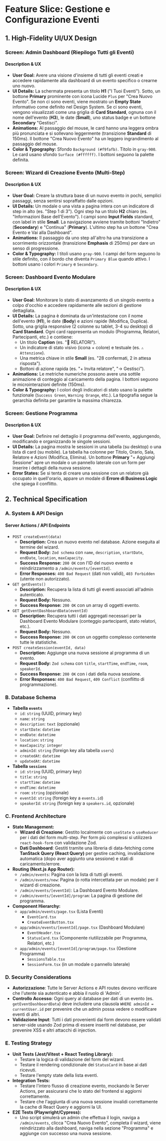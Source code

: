 # Feature Slice: Gestione e Configurazione Eventi

## 1. High-Fidelity UI/UX Design

### Screen: Admin Dashboard (Riepilogo Tutti gli Eventi)
#### **Description & UX**
*   **User Goal:** Avere una visione d'insieme di tutti gli eventi creati e accedere rapidamente alla dashboard di un evento specifico o crearne uno nuovo.
*   **UI Details:** La schermata presenta un titolo **H1** ("I Tuoi Eventi"). Sotto, un bottone **Primary** prominente con icona Lucide `Plus` per "Crea Nuovo Evento". Se non ci sono eventi, viene mostrato un **Empty State** informativo come definito nel Design System. Se ci sono eventi, vengono visualizzati come una griglia di **Card Standard**, ognuna con il nome dell'evento (**H3**), le date (**Small**), uno status badge e un bottone **Secondary** "Gestisci".
*   **Animations:** Al passaggio del mouse, le card hanno una leggera ombra più pronunciata e si sollevano leggermente (transizione **Standard** di 150ms). Il bottone "Crea Nuovo Evento" ha un leggero ingrandimento al passaggio del mouse.
*   **Color & Typography:** Sfondo `Background (#f9fafb)`. Titolo in `gray-900`. Le card usano sfondo `Surface (#ffffff)`. I bottoni seguono la palette definita.

### Screen: Wizard di Creazione Evento (Multi-Step)
#### **Description & UX**
*   **User Goal:** Creare la struttura base di un nuovo evento in pochi, semplici passaggi, senza sentirsi sopraffatto dalle opzioni.
*   **UI Details:** Un modale o una vista a pagina intera con un indicatore di step in alto (es. "Step 1 di 3"). Ogni step ha un titolo **H2** chiaro (es. "Informazioni Base dell'Evento"). I campi sono **Input Fields** standard, con label in stile **Small**. La navigazione avviene tramite bottoni "Indietro" (**Secondary**) e "Continua" (**Primary**). L'ultimo step ha un bottone "Crea Evento e Vai alla Dashboard".
*   **Animations:** Il passaggio da uno step all'altro ha una transizione a scorrimento orizzontale (transizione **Emphasis** di 250ms) per dare un senso di progressione.
*   **Color & Typography:** I titoli usano `gray-900`. I campi del form seguono lo stile definito, con il bordo che diventa `Primary Blue` quando attivo. I bottoni usano i colori `Primary` e `Secondary`.

### Screen: Dashboard Evento Modulare
#### **Description & UX**
*   **User Goal:** Monitorare lo stato di avanzamento di un singolo evento a colpo d'occhio e accedere rapidamente alle sezioni di gestione dettagliata.
*   **UI Details:** La pagina è dominata da un'intestazione con il nome dell'evento (**H1**), le date (**Body**) e azioni rapide (Modifica, Duplica). Sotto, una griglia responsive (2 colonne su tablet, 3-4 su desktop) di **Card Standard**. Ogni card rappresenta un modulo (Programma, Relatori, Partecipanti, etc.) e contiene:
    *   Un titolo **Caption** (es. "👤 RELATORI").
    *   Un indicatore di stato visivo (icona + colore) e testuale (es. `⚠️ Attenzione`).
    *   Una metrica chiave in stile **Small** (es. "28 confermati, 2 in attesa risposta").
    *   Bottoni di azione rapida (es. "+ Invita relatore", "→ Gestisci").
*   **Animations:** Le metriche numeriche possono avere una sottile animazione di conteggio al caricamento della pagina. I bottoni seguono le microinterazioni definite (150ms).
*   **Color & Typography:** I colori degli indicatori di stato usano la palette funzionale (`Success Green`, `Warning Orange`, etc.). La tipografia segue la gerarchia definita per garantire la massima chiarezza.

### Screen: Gestione Programma
#### **Description & UX**
*   **User Goal:** Definire nel dettaglio il programma dell'evento, aggiungendo, modificando e organizzando le singole sessioni.
*   **UI Details:** La pagina mostra le sessioni in una tabella (su desktop) o una lista di card (su mobile). La tabella ha colonne per Titolo, Orario, Sala, Relatore e Azioni (Modifica, Elimina). Un bottone **Primary** "+ Aggiungi Sessione" apre un modale o un pannello laterale con un form per inserire i dettagli della nuova sessione.
*   **Error States:** Se si tenta di creare una sessione con un relatore già occupato in quell'orario, appare un modale di **Errore di Business Logic** che spiega il conflitto.

## 2. Technical Specification

### A. System & API Design
#### **Server Actions / API Endpoints**
*   `POST createEvent(data)`
    *   **Description:** Crea un nuovo evento nel database. Azione eseguita al termine del wizard.
    *   **Request Body:** `Zod schema` con `name`, `description`, `startDate`, `endDate`, `location`, `maxCapacity`.
    *   **Success Response:** `200 OK` con l'ID del nuovo evento e reindirizzamento a `/admin/events/[eventId]`.
    *   **Error Responses:** `400 Bad Request` (dati non validi), `403 Forbidden` (utente non autorizzato).
*   `GET getEvents()`
    *   **Description:** Recupera la lista di tutti gli eventi associati all'admin autenticato.
    *   **Request Body:** Nessuno.
    *   **Success Response:** `200 OK` con un array di oggetti evento.
*   `GET getEventDashboardData(eventId)`
    *   **Description:** Recupera tutti i dati aggregati necessari per la Dashboard Evento Modulare (conteggio partecipanti, stato relatori, etc.).
    *   **Request Body:** Nessuno.
    *   **Success Response:** `200 OK` con un oggetto complesso contenente tutte le statistiche.
*   `POST createSession(eventId, data)`
    *   **Description:** Aggiunge una nuova sessione al programma di un evento.
    *   **Request Body:** `Zod schema` con `title`, `startTime`, `endTime`, `room`, `speakerId`.
    *   **Success Response:** `200 OK` con i dati della nuova sessione.
    *   **Error Responses:** `400 Bad Request`, `409 Conflict` (conflitto di programmazione).

### B. Database Schema
*   **Tabella `events`**
    *   `id`: `string` (UUID, primary key)
    *   `name`: `string`
    *   `description`: `text` (opzionale)
    *   `startDate`: `datetime`
    *   `endDate`: `datetime`
    *   `location`: `string`
    *   `maxCapacity`: `integer`
    *   `adminId`: `string` (foreign key alla tabella `users`)
    *   `createdAt`: `datetime`
    *   `updatedAt`: `datetime`
*   **Tabella `sessions`**
    *   `id`: `string` (UUID, primary key)
    *   `title`: `string`
    *   `startTime`: `datetime`
    *   `endTime`: `datetime`
    *   `room`: `string` (opzionale)
    *   `eventId`: `string` (foreign key a `events.id`)
    *   `speakerId`: `string` (foreign key a `speakers.id`, opzionale)

### C. Frontend Architecture
*   **State Management:**
    *   **Wizard di Creazione**: Gestito localmente con `useState` o `useReducer` per i dati del form multi-step. Per form più complessi si utilizzerà `react-hook-form` con validazione Zod.
    *   **Dati Dashboard**: Gestiti tramite una libreria di data-fetching come **TanStack Query (React Query)** per gestire caching, invalidazione automatica (dopo aver aggiunto una sessione) e stati di caricamento/errore.
*   **Routing (Next.js App Router):**
    *   `/admin/events`: Pagina con la lista di tutti gli eventi.
    *   `/admin/events/new`: Pagina (o rotta intercettata per un modale) per il wizard di creazione.
    *   `/admin/events/[eventId]`: La Dashboard Evento Modulare.
    *   `/admin/events/[eventId]/program`: La pagina di gestione del programma.
*   **Component Hierarchy:**
    *   `app/admin/events/page.tsx` (Lista Eventi)
        *   `EventCard.tsx`
        *   `CreateEventButton.tsx`
    *   `app/admin/events/[eventId]/page.tsx` (Dashboard Modulare)
        *   `EventHeader.tsx`
        *   `StatusCard.tsx` (Componente riutilizzabile per Programma, Relatori, etc.)
    *   `app/admin/events/[eventId]/program/page.tsx` (Gestione Programma)
        *   `SessionsTable.tsx`
        *   `SessionForm.tsx` (in un modale o pannello laterale)

### D. Security Considerations
*   **Autorizzazione**: Tutte le Server Actions e API routes devono verificare che l'utente sia autenticato e abbia il ruolo di 'Admin'.
*   **Controllo Accesso**: Ogni query al database per dati di un evento (es. `getEventDashboardData`) deve includere una clausola `WHERE adminId = currentUser.id` per prevenire che un admin possa vedere o modificare eventi di altri.
*   **Validazione Input**: Tutti i dati provenienti dai form devono essere validati server-side usando Zod prima di essere inseriti nel database, per prevenire XSS e altri attacchi di injection.

### E. Testing Strategy
*   **Unit Tests (Jest/Vitest + React Testing Library):**
    *   Testare la logica di validazione del form del wizard.
    *   Testare il rendering condizionale dei `StatusCard` in base ai dati ricevuti.
    *   Testare l'empty state della lista eventi.
*   **Integration Tests:**
    *   Testare l'intero flusso di creazione evento, mockando le Server Actions, per assicurarsi che lo stato del frontend si aggiorni correttamente.
    *   Testare che l'aggiunta di una nuova sessione invalidi correttamente la cache di React Query e aggiorni la UI.
*   **E2E Tests (Playwright/Cypress):**
    *   Uno script simulerà un admin che effettua il login, naviga a `/admin/events`, clicca "Crea Nuovo Evento", completa il wizard, viene reindirizzato alla dashboard, naviga nella sezione "Programma" e aggiunge con successo una nuova sessione.